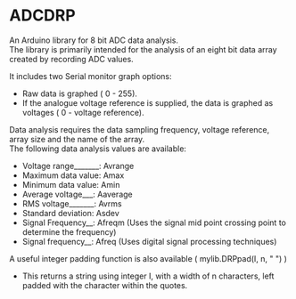 # ADCDRP
An Arduino library for 8 bit ADC data analysis.  
The library is primarily intended for the analysis of an eight bit data array created by recording ADC values.  

It includes two Serial monitor graph options:  
  - Raw data is graphed ( 0 - 255).  
  - If the analogue voltage reference is supplied, the data is graphed as voltages ( 0 - voltage reference).  

Data analysis requires the data sampling frequency, voltage reference, array size and the name of the array.  
The following data analysis values are available:  
  - Voltage range_______: Avrange  
  - Maximum data value: Amax  
  - Minimum data value: Amin  
  - Average voltage___: Aaverage  
  - RMS voltage_______: Avrms  
  - Standard deviation: Asdev  
  - Signal Frequency__: Afreqm  (Uses the signal mid point crossing point to determine the frequency)  
  - Signal frequency__: Afreq   (Uses digital signal processing techniques)   

A useful integer padding function is also available ( mylib.DRPpad(I, n, " ") )  
  - This returns a string using integer I, with a width of n characters, left padded with the character within the quotes.  
